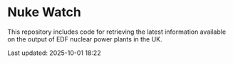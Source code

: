 # Nuke Watch

This repository includes code for retrieving the latest information available on the output of EDF nuclear power plants in the UK.

Last updated: 2025-10-01 18:22